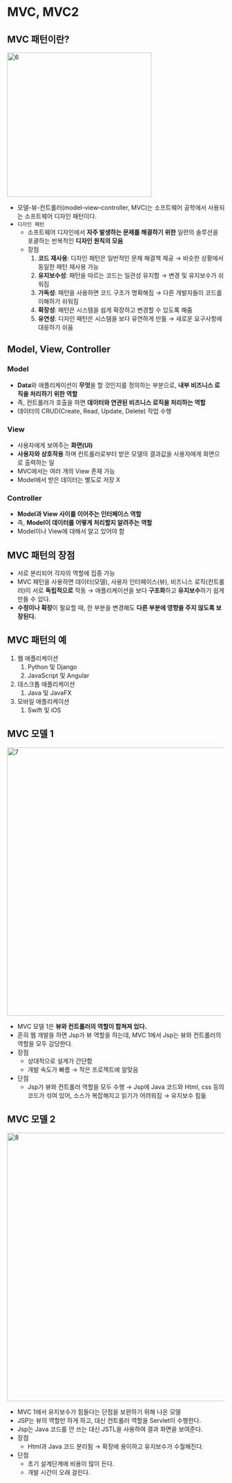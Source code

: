 # MVC, MVC2

## MVC 패턴이란?

<img width="334" alt="6" src="https://github.com/Newsujin/42gg-onboarding-be-01/assets/104690611/bb321806-b160-4a4b-b21b-12c8956a0f7d">



- 모델-뷰-컨트롤러(model–view–controller, MVC)는 소프트웨어 공학에서 사용되는 소프트웨어 디자인 패턴이다.
- `디자인 패턴`
    - 소프트웨어 디자인에서 **자주 발생하는 문제를 해결하기 위한** 일련의 솔루션을 포괄하는 반복적인 **디자인 원칙의 모음**
    - 장점
        1. **코드 재사용**: 디자인 패턴은 일반적인 문제 해결책 제공 → 비슷한 상황에서 동일한 패턴 재사용 가능
        2. **유지보수성**: 패턴을 따르는 코드는 일관성 유지함 → 변경 및 유지보수가 쉬워짐
        3. **가독성**: 패턴을 사용하면 코드 구조가 명확해짐 → 다른 개발자들이 코드를 이해하기 쉬워짐
        4. **확장성**: 패턴은 시스템을 쉽게 확장하고 변경할 수 있도록 해줌
        5. **유연성**: 디자인 패턴은 시스템을 보다 유연하게 만듦 → 새로운 요구사항에 대응하기 쉬움

## Model, View, Controller

### Model

- **Data**와 애플리케이션이 **무엇**을 할 것인지를 정의하는 부분으로, **내부 비즈니스 로직을 처리하기 위한 역할**
- 즉, 컨트롤러가 호출을 하면 **데이터와 연관된 비즈니스 로직을 처리하는 역할**
- 데이터의 CRUD(Create, Read, Update, Delete) 작업 수행

### View

- 사용자에게 보여주는 **화면(UI)**
- **사용자와 상호작용** 하며 컨트롤러로부터 받은 모델의 결과값을 사용자에게 화면으로 출력하는 일
- MVC에서는 여러 개의 View 존재 가능
- Model에서 받은 데이터는 별도로 저장 X

### Controller

- **Model과 View 사이를 이어주는 인터페이스 역할**
- 즉, **Model이 데이터를 어떻게 처리할지 알려주는 역할**
- Model이나 View에 대해서 알고 있어야 함

## MVC 패턴의 장점

- 서로 분리되어 각자의 역할에 집중 가능
- MVC 패턴을 사용하면 데이터(모델), 사용자 인터페이스(뷰), 비즈니스 로직(컨트롤러)이 서로 **독립적으로** 작동 → 애플리케이션을 보다 **구조화**하고 **유지보수**하기 쉽게 만들 수 있다.
- **수정이나 확장**이 필요할 때, 한 부분을 변경해도 **다른 부분에 영향을 주지 않도록 보장된다.**

## MVC 패턴의 예

1. 웹 애플리케이션
    1. Python 및 Django
    2. JavaScript 및 Angular
2. 데스크톱 애플리케이션
    1. Java 및 JavaFX
3. 모바일 애플리케이션
    1. Swift 및 iOS

## MVC 모델 1

<img width="621" alt="7" src="https://github.com/Newsujin/42gg-onboarding-be-01/assets/104690611/bfba8581-e444-4744-9a9a-b4e587667d81">


- MVC 모델 1은 **뷰와 컨트롤러의 역할이 합쳐져 있다.**
- 흔히 웹 개발을 하면 Jsp가 뷰 역할을 하는데, MVC 1에서 Jsp는 뷰와 컨트롤러의 역할을 모두 감당한다.
- 장점
    - 상대적으로 설계가 간단함
    - 개발 속도가 빠름 → 작은 프로젝트에 알맞음
- 단점
    - Jsp가 뷰와 컨트롤러 역할을 모두 수행 → Jsp에 Java 코드와 Html, css 등의 코드가 섞여 있어, 소스가 복잡해지고 읽기가 어려워짐 → 유지보수 힘듦

## MVC 모델 2


<img width="621" alt="8" src="https://github.com/Newsujin/42gg-onboarding-be-01/assets/104690611/4d9da7b3-0715-4686-8c0e-72ef7f1d47af">


- MVC 1에서 유지보수가 힘들다는 단점을 보완하기 위해 나온 모델
- JSP는 뷰의 역할만 하게 하고, 대신 컨트롤러 역할을 Servlet이 수행한다.
- Jsp는 Java 코드를 안 쓰는 대신 JSTL을 사용하여 결과 화면을 보여준다.
- 장점
    - Html과 Java 코드 분리됨 → 확장에 용이하고 유지보수가 수월해진다.
- 단점
    - 초기 설계단계에 비용이 많이 든다.
    - 개발 시간이 오래 걸린다.
